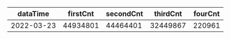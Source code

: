 |dataTime|firstCnt|secondCnt|thirdCnt|fourCnt|
|-|-|-|-|-|
|2022-03-23|44934801|44464401|32449867|220961|